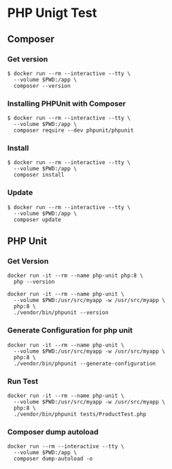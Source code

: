 # PHP Unigt Test

## Composer

### Get version

```shell
$ docker run --rm --interactive --tty \
  --volume $PWD:/app \
  composer --version
```

### Installing PHPUnit with Composer

```shell
$ docker run --rm --interactive --tty \
  --volume $PWD:/app \
  composer require --dev phpunit/phpunit
```

### Install

```shell
$ docker run --rm --interactive --tty \
  --volume $PWD:/app \
  composer install
```

### Update

```shell
$ docker run --rm --interactive --tty \
  --volume $PWD:/app \
  composer update
```

## PHP Unit

### Get Version

```shell
docker run -it --rm --name php-unit php:8 \
  php --version
```

```shell
docker run -it --rm --name php-unit \
  --volume $PWD:/usr/src/myapp -w /usr/src/myapp \
  php:8 \
  ./vendor/bin/phpunit --version
```

### Generate Configuration for php unit

```shell
docker run -it --rm --name php-unit \
  --volume $PWD:/usr/src/myapp -w /usr/src/myapp \
  php:8 \
  ./vendor/bin/phpunit --generate-configuration
```
### Run Test

```shell
docker run -it --rm --name php-unit \
  --volume $PWD:/usr/src/myapp -w /usr/src/myapp \
  php:8 \
  ./vendor/bin/phpunit tests/ProductTest.php
```

### Composer dump autoload

```shell
docker run --rm --interactive --tty \
  --volume $PWD:/app \
  composer dump-autoload -o
```